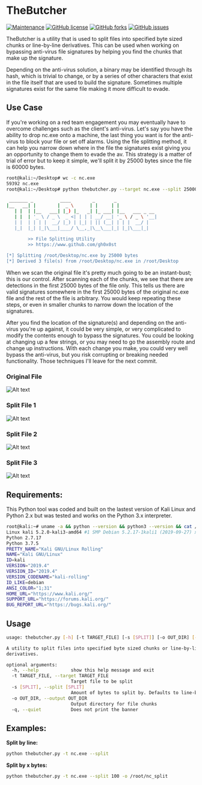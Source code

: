 # TheButcher

[![Maintenance](https://img.shields.io/badge/Maintained%3F-yes-green.svg)](https://GitHub.com/gh0x0st/TheButcher/graphs/commit-activity)
[![GitHub license](https://img.shields.io/github/license/gh0x0st/TheButcher)](https://github.com/gh0x0st/TheButcher/blob/master/LICENSE)
[![GitHub forks](https://img.shields.io/github/forks/gh0x0st/TheButcher)](https://github.com/gh0x0st/TheButcher/network)
[![GitHub issues](https://img.shields.io/github/issues/gh0x0st/TheButcher)](https://github.com/gh0x0st/TheButcher/issues)

TheButcher is a utility that is used to split files into specified byte sized chunks or line-by-line derivatives. This can be used when working on bypassing anti-virus file signatures by helping you find the chunks that make up the signature. 

Depending on the anti-virus solution, a binary may be identified through its hash, which is trivial to change, or by a series of other characters that exist in the file itself that are used to build the signature. Sometimes multiple signatures exist for the same file making it more difficult to evade. 

## Use Case 

If you're working on a red team engagement you may eventually have to overcome challenges such as the client's anti-virus. Let's say you have the ability to drop nc.exe onto a machine, the last thing you want is for the anti-virus to block your file or set off alarms. Using the file splitting method, it can help you narrow down where in the file the signatures exist giving you an opportunity to change them to evade the av. This strategy is a matter of trial of error but to keep it simple, we'll split it by 25000 bytes since the file is 60000 bytes. 

```bash
root@kali:~/Desktop# wc -c nc.exe
59392 nc.exe
root@kali:~/Desktop# python thebutcher.py --target nc.exe --split 25000

 _______ _          ____        _       _
|__   __| |        |  _ \      | |     | |
   | |  | |__   ___| |_) |_   _| |_ ___| |__   ___ _ __
   | |  | '_ \ / _ \  _ <| | | | __/ __| '_ \ / _ \ '__|
   | |  | | | |  __/ |_) | |_| | || (__| | | |  __/ |
   |_|  |_| |_|\___|____/ \__,_|\__\___|_| |_|\___|_|

        >> File Splitting Utility
        >> https://www.github.com/gh0x0st
    
[*] Splitting /root/Desktop/nc.exe by 25000 bytes
[*] Derived 3 file(s) from /root/Desktop/nc.exe in /root/Desktop
```

When we scan the original file it's pretty much going to be an instant-bust; this is our control. After scanning each of the chunks, we see that there are detections in the first 25000 bytes of the file only. This tells us there are valid signatures somewhere in the first 25000 bytes of the original nc.exe file and the rest of the file is arbitrary. You would keep repeating these steps, or even in smaller chunks to narrow down the location of the signatures.

After you find the location of the signature(s) and depending on the anti-virus you're up against, it could be very simple, or very complicated to modify the contents enough to bypass the signatures. You could be looking at changing up a few strings, or you may need to go the assembly route and change up instructions. With each change you make, you could very well bypass the anti-virus, but you risk  corrupting or breaking needed functionality. Those techniques I'll leave for the next commit.

### Original File
![Alt text](https://github.com/gh0x0st/TheButcher/blob/master/Screenshots/split_0.PNG?raw=true "Original Detections")

### Split File 1
![Alt text](https://github.com/gh0x0st/TheButcher/blob/master/Screenshots/split_1.PNG?raw=true "Split 1")

### Split File 2
![Alt text](https://github.com/gh0x0st/TheButcher/blob/master/Screenshots/split_2.PNG?raw=true "Split 2")

### Split File 3
![Alt text](https://github.com/gh0x0st/TheButcher/blob/master/Screenshots/split_3.PNG?raw=true "Split 3")

## Requirements:
This Python tool was coded and built on the lastest version of Kali Linux and Python 2.x but was tested and works on the Python 3.x interpreter.

```bash
root@kali:~# uname -a && python --version && python3 --version && cat /etc/*-release
Linux kali 5.2.0-kali3-amd64 #1 SMP Debian 5.2.17-1kali1 (2019-09-27) x86_64 GNU/Linux
Python 2.7.17
Python 3.7.5
PRETTY_NAME="Kali GNU/Linux Rolling"
NAME="Kali GNU/Linux"
ID=kali
VERSION="2019.4"
VERSION_ID="2019.4"
VERSION_CODENAME="kali-rolling"
ID_LIKE=debian
ANSI_COLOR="1;31"
HOME_URL="https://www.kali.org/"
SUPPORT_URL="https://forums.kali.org/"
BUG_REPORT_URL="https://bugs.kali.org/"
```

## Usage
```bash
usage: thebutcher.py [-h] [-t TARGET_FILE] [-s [SPLIT]] [-o OUT_DIR] [-q]

A utility to split files into specified byte sized chunks or line-by-line
derivatives.

optional arguments:
  -h, --help            show this help message and exit
  -t TARGET_FILE, --target TARGET_FILE
                        Target file to be split
  -s [SPLIT], --split [SPLIT]
                        Amount of bytes to split by. Defaults to line-by-line.
  -o OUT_DIR, --output OUT_DIR
                        Output directory for file chunks
  -q, --quiet           Does not print the banner

```
## Examples:

**Split by line:**
```bash        
python thebutcher.py -t nc.exe --split
```
 
 **Split by x bytes:**
 
```bash
python thebutcher.py -t nc.exe --split 100 -o /root/nc_split
```

